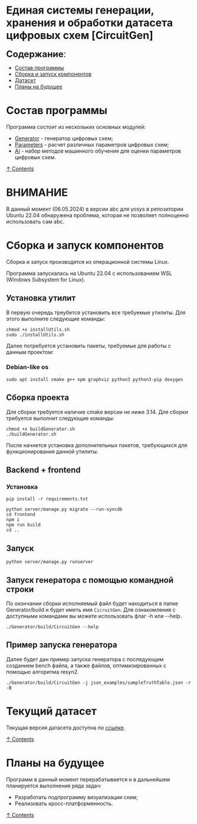 # **Единая системы генерации, хранения и обработки датасета цифровых схем** [CircuitGen]

<font size="5">**Содержание**:</font>
<a name="content_rus"></a> 
- [Состав программы](#modules_rus)
- [Сборка и запуск компонентов](#build_rus)
- [Датасет](#dataset_rus)
- [Планы на будущее](#plans_rus)
    
# Состав программы
<a name="modules_rus"></a> 
Программа состоит из нескольких основных модулей:
- [Generator](https://github.com/vvzunin/CircuitGen_Generator) - генератор цифровых схем;
- [Parameters](https://github.com/vvzunin/CircuitGen_Parameters) - расчет различных параметров цифровых схем;
- [AI](https://github.com/vvzunin/CircuitGen_AI) - набор методов машинного обучения для оценки параметров цифровых схем.

[&#8593; Contents](#content_rus)

# ВНИМАНИЕ
В данный момент (06.05.2024) в версии abc для yosys в репозитории Ubuntu 22.04 обнаружена проблема, которая не позволяет полноценно использовать сам abc. 

# Сборка и запуск компонентов
<a name="build_rus"></a> 

Сборка и запуск производятся из операционной системы Linux.

Программа запускалась на Ubuntu 22.04 с использованием WSL (Windows Subsystem for Linux).

## Установка утилит
В первую очередь треубется установить все требуемые утилиты. Для этого выполните следующие команды: 
```
chmod +x installUtils.sh
sudo ./installUtils.sh
```

Далее потребуется установить пакеты, требуемые для работы с данным проектом:

### Debian-like os
```
sudo apt install cmake g++ npm graphviz python3 python3-pip doxygen
```

## Сборка проекта
Для сборки требуется наличие cmake версии не ниже 3.14. Для сборки требуется выполнит следующие команды:
```
chmod +x buildGenerator.sh
./buildGenerator.sh
```
После начнется установка дополнительных пакетов, требующихся для функционирования данной утилиты.

## Backend + frontend
<a name="backend_frontend_rus"></a> 
### Установка
<a name="install_rus"></a> 
```
pip install -r requirements.txt

python server/manage.py migrate --run-syncdb
cd frontend
npm i
npm run build
cd ..
```

## Запуск
<a name="run_rus"></a> 
```
python server/manage.py runserver
```

## Запуск генератора с помощью командной строки
По окончании сборки исполняемый файл будет находиться в папке Generator/build и будет иметь имя `CicruitGen`. Для ознакомления с доступными командами вы можете использовать флаг -h или --help.

```
./Generator/build/CircuitGen --help
```

## Пример запуска генератора 
Далее будет дан пример запуска генератора с последующим созданием bench файла, а также файлов, оптимизированных с помощью алгоритма resyn2.

```
./Generator/build/CircuitGen -j json_examples/sampleTruthTable.json -r -B
```

# Текущий датасет
<a name="dataset_rus"></a>

Текущая версия датасета доступна по [ссылке](https://vvzunin.me:10003/d/s/tVFkjEa5dJVgkpNCMirx37WFS3vxKPgU/tWINRKjvi7TCinaI8i5arDSuCxhKzd-o-X7RAk_qacAo).

[&#8593; Contents](#content_rus)

# Планы на будущее
<a name="plans_rus"></a>
Программ в данный момент перерабатывается и в дальнейшем планируется выполнения ряда задач:
- Разработать подпрограмму визуализации схем;
- Реализовать кросс-платформенность.

[&#8593; Contents](#content_rus)
